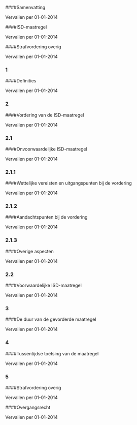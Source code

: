 <meta http-equiv='Content-Type' content='text/html; charset=utf-8' />


####Samenvatting

Vervallen per 01-01-2014 

####ISD-maatregel

Vervallen per 01-01-2014 

####Strafvordering overig

Vervallen per 01-01-2014 

### 1  

####Definities

Vervallen per 01-01-2014 

### 2  

####Vordering van de ISD-maatregel

Vervallen per 01-01-2014 

### 2.1  

####Onvoorwaardelijke ISD-maatregel

Vervallen per 01-01-2014 

### 2.1.1  

####Wettelijke vereisten en uitgangspunten bij de vordering

Vervallen per 01-01-2014 

### 2.1.2  

####Aandachtspunten bij de vordering

Vervallen per 01-01-2014 

### 2.1.3  

####Overige aspecten

Vervallen per 01-01-2014 

### 2.2  

####Voorwaardelijke ISD-maatregel

Vervallen per 01-01-2014 

### 3  

####De duur van de gevorderde maatregel

Vervallen per 01-01-2014 

### 4  

####Tussentijdse toetsing van de maatregel

Vervallen per 01-01-2014 

### 5  

####Strafvordering overig

Vervallen per 01-01-2014 

####Overgangsrecht

Vervallen per 01-01-2014 

